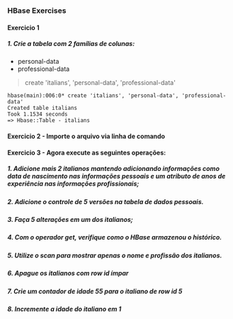 ### HBase Exercises

#### Exercicio 1
##### 1. Crie a tabela com 2 famílias de colunas:
- personal-data  
- professional-data  
> create 'italians', 'personal-data', 'professional-data'
```
hbase(main):006:0* create 'italians', 'personal-data', 'professional-data'
Created table italians
Took 1.1534 seconds                                                                                                    
=> Hbase::Table - italians
```

#### Exercicio 2 - Importe o arquivo via linha de comando


#### Exercicio 3 - Agora execute as seguintes operações:

##### 1. Adicione mais 2 italianos mantendo adicionando informações como data de nascimento nas informações pessoais e um atributo de anos de experiência nas informações profissionais;

##### 2. Adicione o controle de 5 versões na tabela de dados pessoais.

##### 3. Faça 5 alterações em um dos italianos;

##### 4. Com o operador get, verifique como o HBase armazenou o histórico.

##### 5. Utilize o scan para mostrar apenas o nome e profissão dos italianos.

##### 6. Apague os italianos com row id ímpar

##### 7. Crie um contador de idade 55 para o italiano de row id 5

##### 8. Incremente a idade do italiano em 1